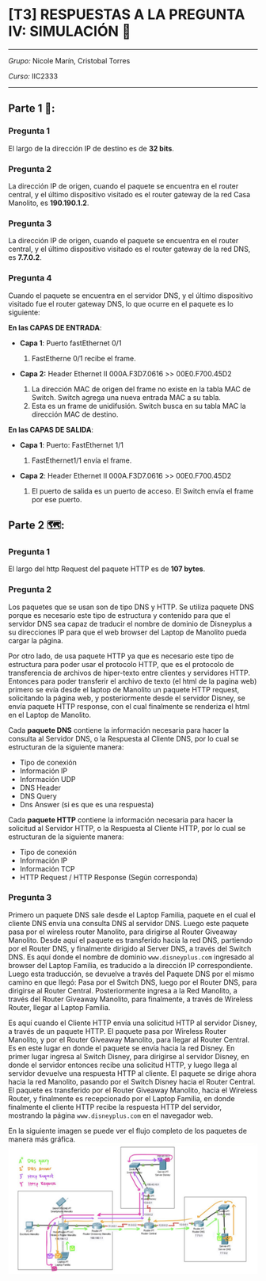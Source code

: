 # **[T3] RESPUESTAS A LA PREGUNTA IV: SIMULACIÓN :jack_o_lantern:**
* * *

*Grupo:* Nicole Marín, Cristobal Torres

*Curso:* IIC2333

* * *

## **Parte 1** :closed_book::

###  **Pregunta 1** 
El largo de la dirección IP de destino es de **32 bits**.

###  **Pregunta 2** 
La dirección IP de origen, cuando el paquete se encuentra en el router central, y el último dispositivo visitado es el router gateway de la red Casa Manolito, es **190.190.1.2**.

###  **Pregunta 3** 

La dirección IP de origen, cuando el paquete se encuentra en el router central, y el último dispositivo visitado es el router gateway de la red DNS, es **7.7.0.2**.

###  **Pregunta 4** 

Cuando el paquete se encuentra en el servidor DNS, y el último dispositivo visitado fue el router gateway DNS, lo que ocurre en el paquete es lo siguiente:

**En las CAPAS DE ENTRADA**:

* **Capa 1**: Puerto fastEthernet 0/1
   1. FastEtherne 0/1 recibe el frame.

* **Capa 2:** Header Ethernet II 000A.F3D7.0616 >> 00E0.F700.45D2
   1. La dirección MAC de origen del frame no existe en la tabla MAC de Switch. Switch agrega una nueva entrada MAC a su tabla.
   2. Esta es un frame de unidifusión. Switch busca en su tabla MAC la dirección MAC de destino.

**En las CAPAS DE SALIDA**:

* **Capa 1**: Puerto: FastEthernet 1/1
   1. FastEthernet1/1 envía el frame.

* **Capa 2**: Header Ethernet II 000A.F3D7.0616 >> 00E0.F700.45D2
   1. El puerto de salida es un puerto de acceso. El Switch envía el frame por ese puerto.



## **Parte 2** :world_map::

###  **Pregunta 1** 

El largo del http Request del paquete HTTP es de **107 bytes**.


###  **Pregunta 2** 

Los paquetes que se usan son de tipo DNS y HTTP. 
Se utiliza paquete DNS porque es necesario este tipo de estructura y contenido para que el servidor DNS sea capaz de traducir el nombre de dominio de Disneyplus a su direcciones IP para que el web browser del Laptop de Manolito pueda cargar la página.

Por otro lado, de usa paquete HTTP ya que es necesario este tipo de estructura para poder usar el protocolo HTTP, que es el protocolo de transferencia de archivos de hiper-texto entre clientes y servidores HTTP. Entonces para poder transferir el archivo de texto (el html de la pagina web)  primero se evía desde el laptop de Manolito un paquete HTTP request, solicitando la página web, y posteriormente desde el servidor Disney, se envía paquete HTTP response, con el cual finalmente se renderiza el html en el Laptop de Manolito. 

Cada **paquete DNS** contiene la información necesaria para hacer la consulta al Servidor DNS, o la Respuesta al Cliente DNS, por lo cual se estructuran de la siguiente manera:

- Tipo de conexión
- Información IP
- Información UDP
- DNS Header
- DNS Query
- Dns Answer (si es que es una respuesta)


Cada **paquete HTTP** contiene la información necesaria para hacer la solicitud al Servidor HTTP, o la Respuesta al Cliente HTTP, por lo cual se estructuran de la siguiente manera:

- Tipo de conexión
- Información IP
- Información TCP
- HTTP Request / HTTP Response (Según corresponda)



###  **Pregunta 3** 

Primero un paquete DNS sale desde el Laptop Familia, paquete en el cual el cliente DNS envía una consulta DNS al servidor DNS. Luego este paquete pasa por el wireless router Manolito, para dirigirse al Router Giveaway Manolito. Desde aquí el paquete es transferido  hacia la red DNS, partiendo por el Router DNS, y finalmente dirigido al Server DNS, a través del Switch DNS. Es aquí donde el nombre de dominio ```www.disneyplus.com``` ingresado al browser del Laptop Familia, es traducido a la dirección IP correspondiente. Luego esta traducción, se devuelve a través del Paquete DNS por el mismo camino en que llegó: Pasa por el Switch DNS, luego por el Router DNS, para dirigirse al Router Central. Posteriormente ingresa a la Red Manolito, a través del Router Giveaway Manolito, para finalmente, a través de Wireless Router, llegar al Laptop Familia. 

Es aquí cuando el Cliente HTTP envía una solicitud HTTP al servidor Disney, a través de un paquete HTTP. El paquete pasa por Wireless Router Manolito, y por el Router Giveaway Manolito, para llegar al Router Central. Es en este lugar en donde el paquete se envía hacia la red Disney. En primer lugar ingresa al Switch Disney, para dirigirse al servidor Disney, en donde el servidor entonces recibe una solicitud HTTP, y luego llega al servidor devuelve una respuesta HTTP al cliente. El paquete se dirige ahora hacia la red Manolito, pasando por el Switch Disney hacia el Router Central. El paquete es transferido por el Router Giveaway Manolito, hacia el Wireless Router, y finalmente es recepcionado por el Laptop Familia, en donde finalmente el cliente HTTP recibe la respuesta HTTP del servidor, mostrando la página ```www.disneyplus.com``` en el navegador web.

En la siguiente imagen se puede ver el flujo completo de los paquetes de manera más gráfica.
![Error al cargar la imagen](/flujo_paquetes.jpg "Flujo de Paquetes DNS y HTTP en la simulación")
